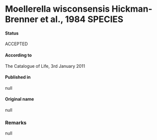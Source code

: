 Moellerella wisconsensis Hickman-Brenner et al., 1984 SPECIES
=======

#### Status
ACCEPTED

#### According to
The Catalogue of Life, 3rd January 2011

#### Published in
null

#### Original name
null

### Remarks
null